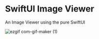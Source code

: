 # SwiftUI Image Viewer
An Image Viewer using the pure SwiftUI

![ezgif com-gif-maker (1)](https://user-images.githubusercontent.com/31501126/115124178-9d3a0400-9fc9-11eb-9263-e91369914159.gif)

